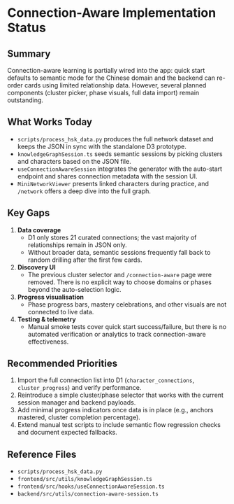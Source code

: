 # Connection-Aware Implementation Status

## Summary
Connection-aware learning is partially wired into the app: quick start defaults to semantic mode for the Chinese domain and the backend can re-order cards using limited relationship data. However, several planned components (cluster picker, phase visuals, full data import) remain outstanding.

## What Works Today
- `scripts/process_hsk_data.py` produces the full network dataset and keeps the JSON in sync with the standalone D3 prototype.
- `knowledgeGraphSession.ts` seeds semantic sessions by picking clusters and characters based on the JSON file.
- `useConnectionAwareSession` integrates the generator with the auto-start endpoint and shares connection metadata with the session UI.
- `MiniNetworkViewer` presents linked characters during practice, and `/network` offers a deep dive into the full graph.

## Key Gaps
1. **Data coverage**
   - D1 only stores 21 curated connections; the vast majority of relationships remain in JSON only.
   - Without broader data, semantic sessions frequently fall back to random drilling after the first few cards.
2. **Discovery UI**
   - The previous cluster selector and `/connection-aware` page were removed. There is no explicit way to choose domains or phases beyond the auto-selection logic.
3. **Progress visualisation**
   - Phase progress bars, mastery celebrations, and other visuals are not connected to live data.
4. **Testing & telemetry**
   - Manual smoke tests cover quick start success/failure, but there is no automated verification or analytics to track connection-aware effectiveness.

## Recommended Priorities
1. Import the full connection list into D1 (`character_connections`, `cluster_progress`) and verify performance.
2. Reintroduce a simple cluster/phase selector that works with the current session manager and backend payloads.
3. Add minimal progress indicators once data is in place (e.g., anchors mastered, cluster completion percentage).
4. Extend manual test scripts to include semantic flow regression checks and document expected fallbacks.

## Reference Files
- `scripts/process_hsk_data.py`
- `frontend/src/utils/knowledgeGraphSession.ts`
- `frontend/src/hooks/useConnectionAwareSession.ts`
- `backend/src/utils/connection-aware-session.ts`
